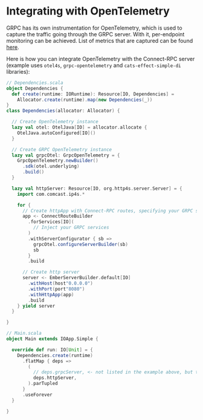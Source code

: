 # Integrating with OpenTelemetry

GRPC has its own instrumentation for OpenTelemetry, which is used to capture the traffic going through the GRPC server.
With it, per-endpoint monitoring can be achieved.
List of metrics that are captured can be
found [here](https://grpc.io/docs/guides/opentelemetry-metrics/).

Here is how you can integrate OpenTelemetry with the Connect-RPC server
(example uses `otel4s`, `grpc-opentelemetry` and `cats-effect-simple-di` libraries):

```scala
// Dependencies.scala
object Dependencies {
  def create(runtime: IORuntime): Resource[IO, Dependencies] =
    Allocator.create(runtime).map(new Dependencies(_))
}
class Dependencies(allocator: Allocator) {

  // Create OpenTelemetry instance
  lazy val otel: OtelJava[IO] = allocator.allocate {
    OtelJava.autoConfigured[IO]()
  }

  // Create GRPC OpenTelemetry instance
  lazy val grpcOtel: GrpcOpenTelemetry = {
    GrpcOpenTelemetry.newBuilder()
      .sdk(otel.underlying)
      .build()
  }

  lazy val httpServer: Resource[IO, org.http4s.server.Server] = {
    import com.comcast.ip4s.*

    for {
      // Create httpApp with Connect-RPC routes, specifying your GRPC services
      app <- ConnectRouteBuilder
        .forServices[IO](
          // Inject your GRPC services
        )
        .withServerConfigurator { sb =>
          grpcOtel.configureServerBuilder(sb)
          sb
        }
        .build

      // Create http server
      server <- EmberServerBuilder.default[IO]
        .withHost(host"0.0.0.0")
        .withPort(port"8080")
        .withHttpApp(app)
        .build
    } yield server
  }

}

// Main.scala
object Main extends IOApp.Simple {

  override def run: IO[Unit] = {
    Dependencies.create(runtime)
      .flatMap { deps =>
        (
          // deps.grpcServer, <- not listed in the example above, but this is how you can start multiple servers
          deps.httpServer,
        ).parTupled
      }
      .useForever
  }

}
```
